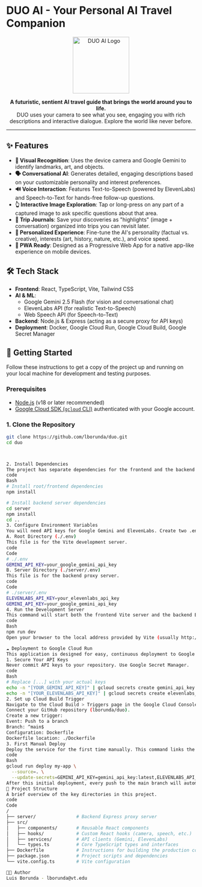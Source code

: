 # DUO AI - Your Personal AI Travel Companion

<p align="center">
  <img src="https://storage.googleapis.com/gemini-prod-us-west1-assets/v1/f7c162625291b8d8f079f29125345607b3164991c1b1819828464f1d4f293b68" alt="DUO AI Logo" width="150">
</p>

<p align="center">
  <strong>A futuristic, sentient AI travel guide that brings the world around you to life.</strong>
  <br />
  DUO uses your camera to see what you see, engaging you with rich descriptions and interactive dialogue. Explore the world like never before.
</p>

---

## ✨ Features

-   **📸 Visual Recognition**: Uses the device camera and Google Gemini to identify landmarks, art, and objects.
-   **🗣️ Conversational AI**: Generates detailed, engaging descriptions based on your customizable personality and interest preferences.
-   **🔊 Voice Interaction**: Features Text-to-Speech (powered by ElevenLabs) and Speech-to-Text for hands-free follow-up questions.
-   **👆 Interactive Image Exploration**: Tap or long-press on any part of a captured image to ask specific questions about that area.
-   **📓 Trip Journals**: Save your discoveries as "highlights" (image + conversation) organized into trips you can revisit later.
-   **🔧 Personalized Experience**: Fine-tune the AI's personality (factual vs. creative), interests (art, history, nature, etc.), and voice speed.
-   **📱 PWA Ready**: Designed as a Progressive Web App for a native app-like experience on mobile devices.

## 🛠️ Tech Stack

-   **Frontend**: React, TypeScript, Vite, Tailwind CSS
-   **AI & ML**:
    -   Google Gemini 2.5 Flash (for vision and conversational chat)
    -   ElevenLabs API (for realistic Text-to-Speech)
    -   Web Speech API (for Speech-to-Text)
-   **Backend**: Node.js & Express (acting as a secure proxy for API keys)
-   **Deployment**: Docker, Google Cloud Run, Google Cloud Build, Google Secret Manager

## 🚀 Getting Started

Follow these instructions to get a copy of the project up and running on your local machine for development and testing purposes.

### Prerequisites

-   [Node.js](https://nodejs.org/) (v18 or later recommended)
-   [Google Cloud SDK (`gcloud` CLI)](https://cloud.google.com/sdk/docs/install) authenticated with your Google account.

### 1. Clone the Repository

```bash
git clone https://github.com/lborunda/duo.git
cd duo



2. Install Dependencies
The project has separate dependencies for the frontend and the backend server.
code
Bash
# Install root/frontend dependencies
npm install

# Install backend server dependencies
cd server
npm install
cd ..
3. Configure Environment Variables
You will need API keys for Google Gemini and ElevenLabs. Create two .env files:
A. Root Directory (./.env)
This file is for the Vite development server.
code
Code
# ./.env
GEMINI_API_KEY=your_google_gemini_api_key
B. Server Directory (./server/.env)
This file is for the backend proxy server.
code
Code
# ./server/.env
ELEVENLABS_API_KEY=your_elevenlabs_api_key
GEMINI_API_KEY=your_google_gemini_api_key
4. Run the Development Server
This command will start both the frontend Vite server and the backend Express server concurrently.
code
Bash
npm run dev
Open your browser to the local address provided by Vite (usually http://localhost:5173).

☁️ Deployment to Google Cloud Run
This application is designed for easy, continuous deployment to Google Cloud Run via Cloud Build.
1. Secure Your API Keys
Never commit API keys to your repository. Use Google Secret Manager.
code
Bash
# Replace [...] with your actual keys
echo -n "[YOUR_GEMINI_API_KEY]" | gcloud secrets create gemini_api_key --data-file=-
echo -n "[YOUR_ELEVENLABS_API_KEY]" | gcloud secrets create elevenlabs_api_key --data-file=-
2. Set up Cloud Build Trigger
Navigate to the Cloud Build > Triggers page in the Google Cloud Console.
Connect your GitHub repository (lborunda/duo).
Create a new trigger:
Event: Push to a branch
Branch: ^main$
Configuration: Dockerfile
Dockerfile location: ./Dockerfile
3. First Manual Deploy
Deploy the service for the first time manually. This command links the secrets and sets up the service. Replace my-app with your desired service name.
code
Bash
gcloud run deploy my-app \
  --source=. \
  --update-secrets=GEMINI_API_KEY=gemini_api_key:latest,ELEVENLABS_API_KEY=elevenlabs_api_key:latest
After this initial deployment, every push to the main branch will automatically trigger a new build and deployment via the Cloud Build trigger.
📂 Project Structure
A brief overview of the key directories in this project.
code
Code
/
├── server/               # Backend Express proxy server
├── src/
│   ├── components/       # Reusable React components
│   ├── hooks/            # Custom React hooks (camera, speech, etc.)
│   ├── services/         # API clients (Gemini, ElevenLabs)
│   └── types.ts          # Core TypeScript types and interfaces
├── Dockerfile            # Instructions for building the production container
├── package.json          # Project scripts and dependencies
└── vite.config.ts        # Vite configuration

👨‍💻 Author
Luis Borunda - lborunda@vt.edu
